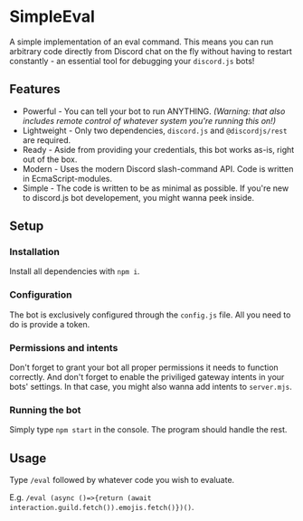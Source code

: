 # SimpleEval

A simple implementation of an eval command.
This means you can run arbitrary code directly from Discord chat on the fly without having to restart constantly - an essential tool for debugging your `discord.js` bots!

## Features

- Powerful - You can tell your bot to run ANYTHING. _(Warning: that also includes remote control of whatever system you're running this on!)_
- Lightweight - Only two dependencies, `discord.js` and `@discordjs/rest` are required.
- Ready - Aside from providing your credentials, this bot works as-is, right out of the box.
- Modern - Uses the modern Discord slash-command API. Code is written in EcmaScript-modules.
- Simple - The code is written to be as minimal as possible. If you're new to discord.js bot developement, you might wanna peek inside.

## Setup

### Installation

Install all dependencies with `npm i`.

### Configuration

The bot is exclusively configured through the `config.js` file. All you need to do is provide a token.

### Permissions and intents

Don't forget to grant your bot all proper permissions it needs to function correctly.
And don't forget to enable the priviliged gateway intents in your bots' settings. In that case, you might also wanna add intents to `server.mjs`.

### Running the bot

Simply type `npm start` in the console. The program should handle the rest.

## Usage

Type `/eval` followed by whatever code you wish to evaluate.

E.g. `/eval (async ()=>{return (await interaction.guild.fetch()).emojis.fetch()})()`.
